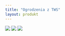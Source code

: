 ```yaml
---
title: "Ogrodzenia z TWS"
layout: produkt
---
```


<img src="https://andreas-biz-pl.s3-eu-west-1.amazonaws.com/images/ogrodzenia1.jpg" />
<img src="https://andreas-biz-pl.s3-eu-west-1.amazonaws.com/images/ogrodzenia2.jpg" />
<img src="https://andreas-biz-pl.s3-eu-west-1.amazonaws.com/images/ogrodzenia3.jpg" />
